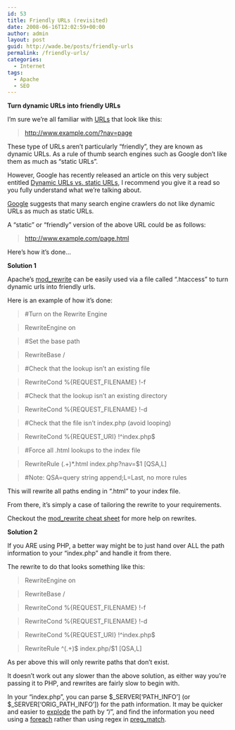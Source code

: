 ```yaml
---
id: 53
title: Friendly URLs (revisited)
date: 2008-06-16T12:02:59+00:00
author: admin
layout: post
guid: http://wade.be/posts/friendly-urls
permalink: /friendly-urls/
categories:
  - Internet
tags:
  - Apache
  - SEO
---
```

<p class="lead">
  <strong>Turn dynamic URLs into friendly URLs</strong>
</p>

I&#8217;m sure we&#8217;re all familiar with [URLs](http://en.wikipedia.org/wiki/URL) that look like this:

> http://www.example.com/?nav=page

These type of URLs aren&#8217;t particularly &#8220;friendly&#8221;, they are known as dynamic URLs. As a rule of thumb search engines such as Google don&#8217;t like them as much as &#8220;static URLs&#8221;.

However, Google has recently released an article on this very subject entitled [Dynamic URLs vs. static URLs](http://googlewebmastercentral.blogspot.com/2008/09/dynamic-urls-vs-static-urls.html), I recommend you give it a read so you fully understand what we&#8217;re talking about.

[<!--more-->Google](http://www.google.co.uk/intl/en/webmasters/guidelines.html) suggests that many search engine crawlers do not like dynamic URLs as much as static URLs.

A &#8220;static&#8221; or &#8220;friendly&#8221; version of the above URL could be as follows:

> http://www.example.com/page.html

Here&#8217;s how it&#8217;s done&#8230;

**Solution 1**

Apache&#8217;s [mod_rewrite](http://httpd.apache.org/docs/1.3/mod/mod_rewrite.html) can be easily used via a file called &#8220;.htaccess&#8221; to turn dynamic urls into friendly urls.

Here is an example of how it&#8217;s done:

> #Turn on the Rewrite Engine
  
> RewriteEngine on
  
> #Set the base path
  
> RewriteBase /
  
> #Check that the lookup isn&#8217;t an existing file
  
> RewriteCond %{REQUEST_FILENAME} !-f
  
> #Check that the lookup isn&#8217;t an existing directory
  
> RewriteCond %{REQUEST_FILENAME} !-d
  
> #Check that the file isn&#8217;t index.php (avoid looping)
  
> RewriteCond %{REQUEST_URI} !^index\.php$
  
> #Force all .html lookups to the index file
  
> RewriteRule (.+)*\.html index.php?nav=$1 [QSA,L]
  
> #Note: QSA=query string append;L=Last, no more rules

This will rewrite all paths ending in &#8220;.html&#8221; to your index file.

From there, it&#8217;s simply a case of tailoring the rewrite to your requirements.

Checkout the [mod_rewrite cheat sheet](http://www.ilovejackdaniels.com/mod_rewrite_cheat_sheet.png) for more help on rewrites.

**Solution 2**

If you ARE using PHP, a better way might be to just hand over ALL the path information to your &#8220;index.php&#8221; and handle it from there.

The rewrite to do that looks something like this:

> RewriteEngine on
  
> RewriteBase /
  
> RewriteCond %{REQUEST_FILENAME} !-f
  
> RewriteCond %{REQUEST_FILENAME} !-d
  
> RewriteCond %{REQUEST_URI} !^index\.php$
  
> RewriteRule ^(.+)$ index.php/$1 [QSA,L]

As per above this will only rewrite paths that don&#8217;t exist.

It doesn&#8217;t work out any slower than the above solution, as either way you&#8217;re passing it to PHP, and rewrites are fairly slow to begin with.

In your &#8220;index.php&#8221;, you can parse $\_SERVER\[&#8216;PATH\_INFO&#8217;\] (or $\_SERVER[&#8216;ORIG\_PATH_INFO&#8217;]) for the path information. It may be quicker and easier to [explode](http://www.php.net/explode) the path by &#8220;/&#8221;, and find the information you need using a [foreach](http://www.php.net/foreach) rather than using regex in [preg_match](http://www.php.net/preg_match).